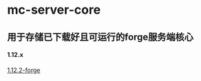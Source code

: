 # mc-server-core
## 用于存储已下载好且可运行的forge服务端核心



#### 1.12.x
[1.12.2-forge](https://wwz.lanzouq.com/iBBbi1ry2t7g)
